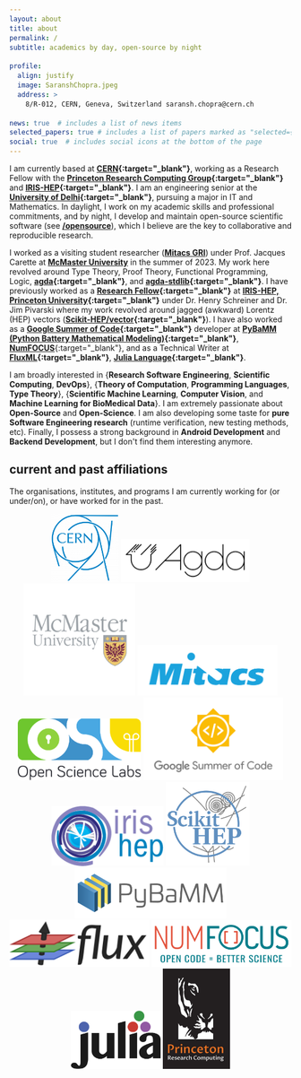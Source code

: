 ```yaml
---
layout: about
title: about
permalink: /
subtitle: academics by day, open-source by night

profile:
  align: justify
  image: SaranshChopra.jpeg
  address: >
    8/R-012, CERN, Geneva, Switzerland saransh.chopra@cern.ch

news: true  # includes a list of news items
selected_papers: true # includes a list of papers marked as "selected={true}"
social: true  # includes social icons at the bottom of the page
---
```


I am currently based at **[CERN](https://home.cern){:target="_blank"}**, working as a Research Fellow with the **[Princeton Research Computing Group](https://researchcomputing.princeton.edu){:target="_blank"}** and **[IRIS-HEP](https://researchcomputing.princeton.edu/research/iris-hep-software-institute){:target="_blank"}**. I am an engineering senior at the **[University of Delhi](http://du.ac.in/){:target="_blank"}**, pursuing a major in IT and Mathematics. In daylight, I work on my academic skills and professional commitments, and by night, I develop and maintain open-source scientific software (see **[/opensource](/opensource)**), which I believe are the key to collaborative and reproducible research.

I worked as a visiting student researcher (**[Mitacs GRI](https://www.mitacs.ca/en/programs/globalink/globalink-research-internship)**) under Prof. Jacques Carette at **[McMaster University](https://www.mcmaster.ca)** in the summer of 2023. My work here revolved around Type Theory, Proof Theory, Functional Programming, Logic, **[agda](https://wiki.portal.chalmers.se/agda/pmwiki.php){:target="_blank"}**, and **[agda-stdlib](https://github.com/agda/agda-stdlib){:target="_blank"}**. I have previously worked as a **[Research Fellow](https://iris-hep.org/fellows.html){:target="_blank"}** at **[IRIS-HEP, Princeton University](https://researchcomputing.princeton.edu/about/people/iris-hep-software-institute){:target="_blank"}** under Dr. Henry Schreiner and Dr. Jim Pivarski where my work revolved around jagged (awkward) Lorentz (HEP) vectors (**[Scikit-HEP/vector](https://github.com/scikit-hep/vector){:target="_blank"}**). I have also worked as a **[Google Summer of Code](https://summerofcode.withgoogle.com/projects/#5045812318437376){:target="_blank"}** developer at **[PyBaMM (Python Battery Mathematical Modeling)](https://github.com/pybamm-team){:target="_blank"}**, **[NumFOCUS](https://github.com/numfocus)**{:target="_blank"}, and as a Technical Writer at **[FluxML](https://fluxml.ai/){:target="_blank"}**, **[Julia Language](https://julialang.org/jsoc/){:target="_blank"}**.

<!-- I primarily contribute (or contributed) to (and in some cases maintain) **[PyBaMM ecosystem](https://github.com/pybamm-team/){:target="_blank"}**, **[Scikit-HEP/vector](https://github.com/scikit-hep/vector){:target="_blank"}** (and **[some surrounding packages](https://github.com/scikit-hep){:target="_blank"}**), **[Flux.jl](https://github.com/FluxML/Flux.jl){:target="_blank"}** (and **[some surrounding packages](https://github.com/FluxML){:target="_blank"}**), **[agda-stdlib](https://github.com/agda/agda-stdlib){:target="_blank}**, **[removestar](https://github.com/asmeurer/removestar){:target="_blank}**, and **[osl-incubator/scicookie](https://github.com/osl-incubator/scicookie){:target="_blank}**. My minor (or semi-major?) contributions are scattered all across GitHub (from the **[Scikit-HEP](https://github.com/scikit-hep/){:target="_blank"}** and **[Scientific Python](https://github.com/scientific-python/){:target="_blank"}** ecosystems to **[Zarr](https://github.com/zarr-developers/zarr-python){:target="_blank"}** and **[DeepXDE](https://github.com/lululxvi/deepxde){:target="_blank"}**). I also voluntarily supervise students for programs like **[GSoC](https://summerofcode.withgoogle.com)**. -->


I am broadly interested in {**Research Software Engineering**, **Scientific Computing**, **DevOps**}, {**Theory of Computation**, **Programming Languages**, **Type Theory**}, {**Scientific Machine Learning**, **Computer Vision**, and **Machine Learning for BioMedical Data**}. I am extremely passionate about **Open-Source** and **Open-Science**. I am also developing some taste for **pure Software Engineering research** (runtime verification, new testing methods, etc). Finally, I possess a strong background in **Android Development** and **Backend Development**, but I don't find them interesting anymore.

<!-- Apart from academics, you might find me reading popular science books, riding my bicycle (every day at 5 pm), stargazing and photographing eclipses using my 5-7 year old telescopes, and trying to learn how to play a violin. -->

## current and past affiliations

The organisations, institutes, and programs I am currently working for (or under/on), or have worked for in the past.

<!-- <p align="center">
  <img src="assets/img/pybamm-logo.png" style="width: 500px"/>
  <img src="assets/img/flux-logo.png" style="width: 350px"/>
  <img src="assets/img/iris-hep-logo.png" style="width: 300px"/>
  <img src="assets/img/scikit-hep-logo.png" style="width: 270px"/>
  <img src="assets/img/julia-logo.png" style="width: 350px"/>
  <img src="assets/img/gsoc-logo.png" style="width: 350px"/>
</p> -->

<p align="center">
  <a href="https://home.cern/" target="_blank"><img src="assets/img/CERN_logo.png" style="width: 120px"/></a>
  <a href="https://wiki.portal.chalmers.se/agda/pmwiki.php/" target="_blank"><img src="assets/img/agda-logo.png" style="width: 230px"/></a>
  <a href="https://www.mcmaster.ca/" target="_blank"><img src="assets/img/mcmaster-logo.png" style="width: 200px"/></a>
  <a href="https://www.mitacs.ca/" target="_blank"><img src="assets/img/mitacs-logo.jpg" style="width: 250px"/></a>
  <a href="https://opensciencelabs.org/" target="_blank"><img src="assets/img/osl-logo.svg" style="width: 220px"/></a>
  <a href="https://summerofcode.withgoogle.com/" target="_blank"><img src="assets/img/gsoc-logo.png" style="width: 250px"/></a>
  <a href="https://researchcomputing.princeton.edu/research/iris-hep-software-institute" target="_blank"><img src="assets/img/iris-hep-logo.png" style="width: 200px"/></a>
  <a href="https://scikit-hep.org/" target="_blank"><img src="assets/img/scikit-hep-logo.png" style="width: 150px"/></a>
  <a href="https://www.pybamm.org/" target="_blank"><img src="assets/img/pybamm-logo.png" style="width: 270px"/></a>
  <a href="https://fluxml.ai/" target="_blank"><img src="assets/img/flux-logo.png" style="width: 250px"/></a>
  <a href="https://numfocus.org/" target="_blank"><img src="assets/img/numfocus-logo.png" style="width: 250px"/></a>
  <a href="https://julialang.org/" target="_blank"><img src="assets/img/julia-logo.png" style="width: 160px"/></a>
  <a href="https://researchcomputing.princeton.edu/" target="_blank"><img src="assets/img/princeton-computing-logo.png" style="width: 120px"/></a>
</p>
